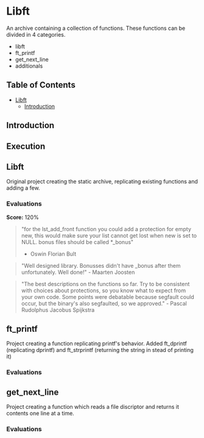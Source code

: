 # Libft
An archive containing a collection of functions. These functions can be divided in 4 categories.
- libft
- ft_printf
- get_next_line
- additionals

## Table of Contents
- [Libft](#Libft)
	- [Introduction](#introduction)

## Introduction

## Execution

## Libft
Original project creating the static archive, replicating existing functions and adding a few.

### Evaluations
**Score:** 120%

> "for the lst_add_front function you could add a protection for empty new, this would make sure your list cannot get lost when new is set to NULL. bonus files should be called *_bonus"
> 	- Oswin Florian Bult

> "Well designed library. Bonusses didn't have _bonus after them unfortunately. Well done!"
>     - Maarten Joosten

> "The best descriptions on the functions so far. Try to be consistent with choices about protections, so you know what to expect from your own code. Some points were debatable because segfault could occur, but the binary's also segfaulted, so we approved."
> 		- Pascal Rudolphus Jacobus Spijkstra

## ft_printf
Project creating a function replicating printf's behavior. Added ft_dprintf (replicating dprintf) and ft_strprintf (returning the string in stead of printing it)

### Evaluations


## get_next_line
Project creating a function which reads a file discriptor and returns it contents one line at a time.

### Evaluations
